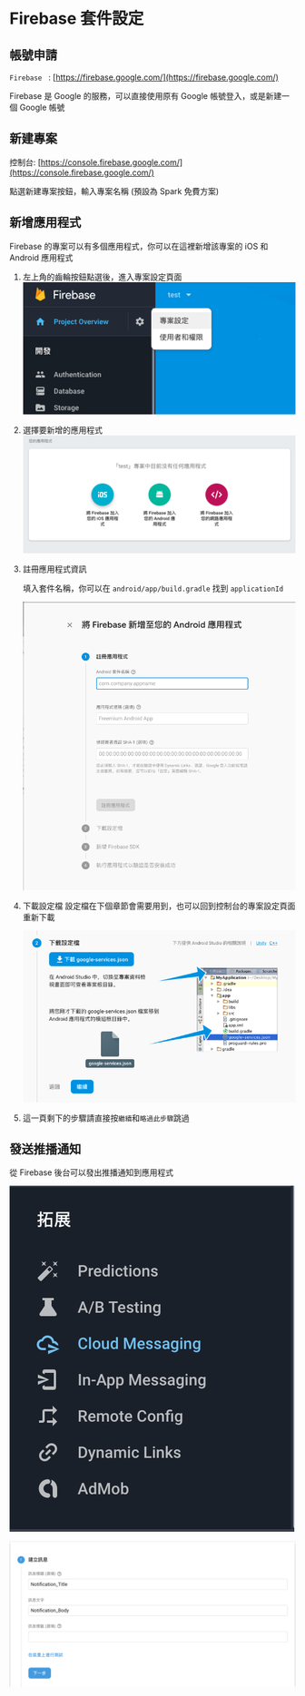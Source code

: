 # Firebase 套件設定

## 帳號申請

`Firebase ` : [https://firebase.google.com/](https://firebase.google.com/)

Firebase 是 Google 的服務，可以直接使用原有 Google 帳號登入，或是新建一個 Google 帳號

## 新建專案

控制台: [https://console.firebase.google.com/](https://console.firebase.google.com/)

點選新建專案按鈕，輸入專案名稱 (預設為 Spark 免費方案)

## 新增應用程式

Firebase 的專案可以有多個應用程式，你可以在這裡新增該專案的 iOS 和 Android 應用程式

1. 左上角的齒輪按鈕點選後，進入專案設定頁面
   ![](assets/2018-11-06-05-11-44.png)

2. 選擇要新增的應用程式
   ![](assets/2018-11-06-05-16-50.png)

3. 註冊應用程式資訊

   填入套件名稱，你可以在 `android/app/build.gradle` 找到 `applicationId` 

   ![](assets/2018-11-06-05-15-50.png)

4. 下載設定檔
    設定檔在下個章節會需要用到，也可以回到控制台的專案設定頁面重新下載

    ![](assets/2018-11-06-05-22-09.png)

5. 這一頁剩下的步驟請直接按`繼續`和`略過此步驟`跳過

## 發送推播通知

從 Firebase 後台可以發出推播通知到應用程式

![](assets/2018-11-06-12-25-16.png)

![](assets/2018-11-06-12-26-09.png)